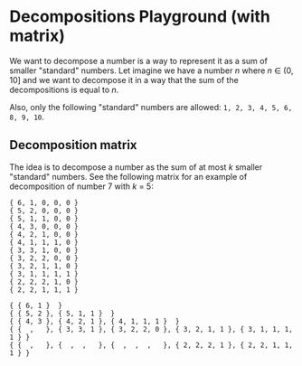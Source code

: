 # Decompositions Playground (with matrix)

We want to decompose a number is a way to represent it as a sum of smaller "standard" numbers. Let imagine we have a number $n$ where $n$ ∈ (0, 10] and we want to decompose it in a way that the sum of the decompositions is equal to $n$.

Also, only the following "standard" numbers are allowed: `1, 2, 3, 4, 5, 6, 8, 9, 10`.

## Decomposition matrix

The idea is to decompose a number as the sum of at most $k$ smaller "standard" numbers. See the following matrix for an example of decomposition of number $7$ with $k$ = 5:

```
{ 6, 1, 0, 0, 0 }
{ 5, 2, 0, 0, 0 }
{ 5, 1, 1, 0, 0 }
{ 4, 3, 0, 0, 0 }
{ 4, 2, 1, 0, 0 }
{ 4, 1, 1, 1, 0 }
{ 3, 3, 1, 0, 0 }
{ 3, 2, 2, 0, 0 }
{ 3, 2, 1, 1, 0 }
{ 3, 1, 1, 1, 1 }
{ 2, 2, 2, 1, 0 }
{ 2, 2, 1, 1, 1 }
```

```
{ { 6, 1 }  }
{ { 5, 2 }, { 5, 1, 1 }  }
{ { 4, 3 }, { 4, 2, 1 }, { 4, 1, 1, 1 }  }
{ {  ,   }, { 3, 3, 1 }, { 3, 2, 2, 0 }, { 3, 2, 1, 1 }, { 3, 1, 1, 1, 1 } }
{ {  ,   }, {  ,  ,   }, {  ,  ,  ,   }, { 2, 2, 2, 1 }, { 2, 2, 1, 1, 1 } }
